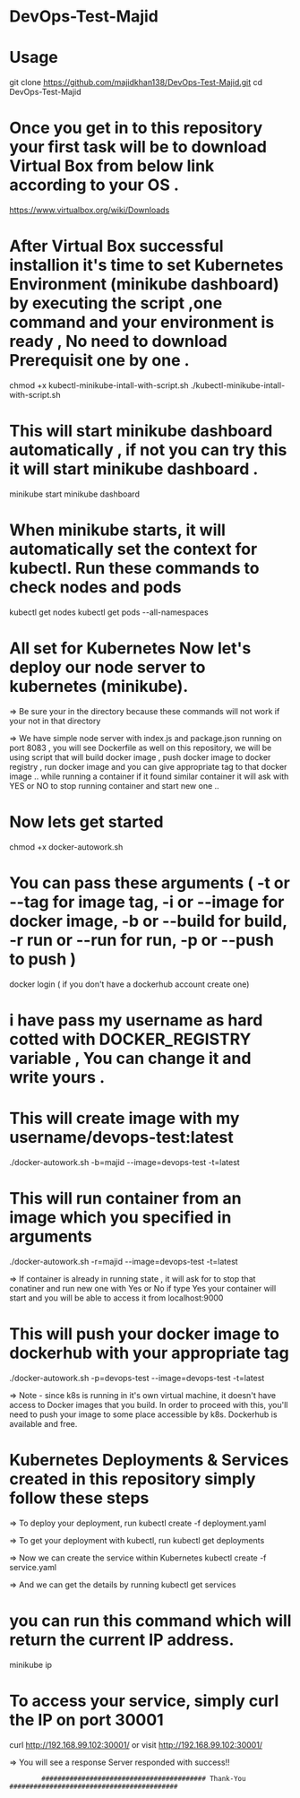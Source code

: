 # DevOps-Test-Majid
# Usage 
git clone https://github.com/majidkhan138/DevOps-Test-Majid.git
cd DevOps-Test-Majid
# Once you get in to this repository your first task will be to download Virtual Box from below link according to your OS .
https://www.virtualbox.org/wiki/Downloads
# After Virtual Box successful installion it's time to set Kubernetes Environment (minikube dashboard) by executing the script ,one command and your environment is ready , No need to download Prerequisit one by one .
chmod +x kubectl-minikube-intall-with-script.sh
./kubectl-minikube-intall-with-script.sh
# This will start minikube dashboard automatically , if not you can try this it will start minikube dashboard .
minikube start
minikube dashboard

# When minikube starts, it will automatically set the context for kubectl. Run these commands to check nodes and pods
kubectl get nodes
kubectl get pods --all-namespaces

# All set for Kubernetes Now let's deploy our node server to kubernetes (minikube).
=> Be sure your in the directory because these commands will not work if your not in that directory

=> We have simple node server with index.js and package.json running on port 8083 , you will see Dockerfile as well on this     repository, we will be using script that will build docker image , push docker image to docker registry , run docker           image and you can give appropriate tag to that docker image .. while running a container if it found similar container it     will ask with YES or NO to stop running container and start new one ..

# Now lets get started 
chmod +x docker-autowork.sh
# You can pass these arguments ( -t or --tag for image tag, -i or --image for docker image, -b or --build for build, -r run or --run for run, -p or --push to push )
docker login ( if you don't have a dockerhub account create one)
# i have pass my username as hard cotted with DOCKER_REGISTRY variable , You can change it and write yours . 
# This will create image with my username/devops-test:latest
./docker-autowork.sh -b=majid --image=devops-test -t=latest

# This will run container from an image which you specified in arguments
./docker-autowork.sh -r=majid --image=devops-test -t=latest

=> If container is already in running state , it will ask for to stop that conatiner and run new one with Yes or No 
if type Yes your container will start and you will be able to access it from localhost:9000

# This will push your docker image to dockerhub with your appropriate tag
./docker-autowork.sh -p=devops-test --image=devops-test -t=latest

=> Note - since k8s is running in it's own virtual machine, it doesn't have access to Docker images that you build. In order     to proceed with this, you'll need to push your image to some place accessible by k8s. Dockerhub is available and     free.

# Kubernetes Deployments & Services created in this repository simply follow these steps
=> To deploy your deployment, run
kubectl create -f deployment.yaml

=> To get your deployment with kubectl, run
kubectl get deployments

=> Now we can create the service within Kubernetes
kubectl create -f service.yaml

=> And we can get the details by running
kubectl get services

# you can run this command which will return the current IP address.
minikube ip

# To access your service, simply curl the IP on port 30001
curl http://192.168.99.102:30001/
or
visit http://192.168.99.102:30001/

=> You will see a response 
Server responded with success!!

            ######################################### Thank-You ##########################################
